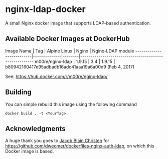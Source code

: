 # nginx-ldap-docker
A small Nginx docker image that supports LDAP-based authentication.

## Available Docker Images at DockerHub

Image Name       | Tag    | Alpine Linux | Nginx  | Nginx-LDAP module
--------------------------|--------------|--------|-------------------------------------------------------
m00re/nginx-ldap | 1.9.15 | 3.4          | 1.9.15 | b80942160417e95adbadb16adc41aaa19a6a00d9 (Feb 4, 2017)

See: https://hub.docker.com/r/m00re/nginx-ldap/

## Building
You can simple rebuild this image using the following command
```
docker build . -t <YourTag>
```

## Acknowledgments
A huge thank you goes to [Jacob Blain Christen](https://github.com/dweomer) for https://github.com/dweomer/dockerfiles-nginx-auth-ldap, on which this Docker image is based.
